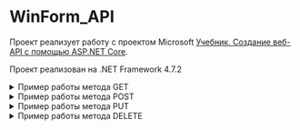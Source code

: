 # WinForm_API
 
Проект реализует работу с проектом Microsoft <a href="https://docs.microsoft.com/ru-ru/aspnet/core/tutorials/first-web-api?view=aspnetcore-3.1&tabs=visual-studio">Учебник. Создание веб-API с помощью ASP.NET Core</a>.

Проект реализован на .NET Framework 4.7.2

<details>
 <summary>
  Пример работы метода GET
 </summary>
 <img src="https://raw.githubusercontent.com/On-Luck/WinForm_API/master/Screenshot/1.png" width=250px>
</details>

<details>
 <summary>
  Пример работы метода POST
 </summary>
 <img src="https://raw.githubusercontent.com/On-Luck/WinForm_API/master/Screenshot/2.png" width=250px>
 <img src="https://raw.githubusercontent.com/On-Luck/WinForm_API/master/Screenshot/3.png" width=250px>
</details>

<details>
 <summary>
  Пример работы метода PUT
 </summary>
 <img src="https://raw.githubusercontent.com/On-Luck/WinForm_API/master/Screenshot/4.png" width=250px>
 <img src="https://raw.githubusercontent.com/On-Luck/WinForm_API/master/Screenshot/5.png" width=250px>
</details>

<details>
 <summary>
  Пример работы метода DELETE
 </summary>
 <img src="https://raw.githubusercontent.com/On-Luck/WinForm_API/master/Screenshot/6.png" width=250px>
</details>

